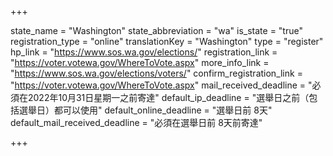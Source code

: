 +++

state_name = "Washington"
state_abbreviation = "wa"
is_state = "true"
registration_type = "online"
translationKey = "Washington"
type = "register"
hp_link = "https://www.sos.wa.gov/elections/"
registration_link = "https://voter.votewa.gov/WhereToVote.aspx"
more_info_link = "https://www.sos.wa.gov/elections/voters/"
confirm_registration_link = "https://voter.votewa.gov/WhereToVote.aspx"
mail_received_deadline = "必須在2022年10月31日星期一之前寄達"
default_ip_deadline = "選舉日之前（包括選舉日）都可以使用"
default_online_deadline = "選舉日前 8天"
default_mail_received_deadline = "必須在選舉日前 8天前寄達"

+++